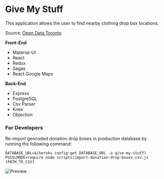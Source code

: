 # Give My Stuff

This application allows the user to find nearby clothing drop box locations.

Source: 
[Open Data Toronto](https://www.toronto.ca/city-government/data-research-maps/open-data/open-data-catalogue/)

**Front-End**
- Material-UI
- React
- Redux
- Sagas
- React Google Maps

**Back-End**
- Express
- PostgreSQL
- Csv Parser
- Knex
- Objection

### For Developers

Re-import geocoded donation drop boxes in production database by running the following command:

`DATABASE_URL=$(heroku config:get DATABASE_URL -a give-my-stuff) PGSSLMODE=require node scripts/import-donation-drop-boxes-csv.js [PATH_TO_CSV]`

![Preview](https://media.giphy.com/media/dgsR0eCBEkuiwgZgDc/giphy.gif)
